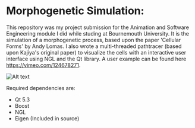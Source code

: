 Morphogenetic Simulation:
=======

This repository was my project submission for the Animation and Software Engineering module I did while studing at Bournemouth University. It is the simulation of a morphogenetic process, based upon the paper 'Cellular Forms' by Andy Lomas. I also wrote a multi-threaded pathtracer (based upon Kajiya's original paper) to visualize the cells with an interactive user interface using NGL and the Qt library. A user example can be found here https://vimeo.com/124678271.

![Alt text](../readme-pictures/screenshot_01.png?raw=true)

Required dependencies are:

* Qt 5.3
* Boost
* NGL
* Eigen (Included in source)